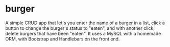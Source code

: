 # burger

A simple CRUD app that let's you enter the name of a burger in a list, click a button to change the burger's status to "eaten", and with another click, delete burgers that have been "eaten". It uses a MySQL with a homemade ORM, with Bootstrap and Handlebars on the front end.
